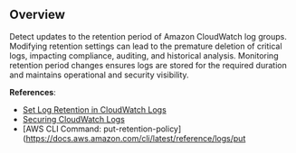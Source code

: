 ## Overview

Detect updates to the retention period of Amazon CloudWatch log groups. Modifying retention settings can lead to the premature deletion of critical logs, impacting compliance, auditing, and historical analysis. Monitoring retention period changes ensures logs are stored for the required duration and maintains operational and security visibility.

**References**:
- [Set Log Retention in CloudWatch Logs](https://docs.aws.amazon.com/AmazonCloudWatch/latest/logs/Working-with-log-groups-and-streams.html#SettingLogRetention)
- [Securing CloudWatch Logs](https://docs.aws.amazon.com/AmazonCloudWatch/latest/monitoring/security.html)
- [AWS CLI Command: put-retention-policy](https://docs.aws.amazon.com/cli/latest/reference/logs/put
